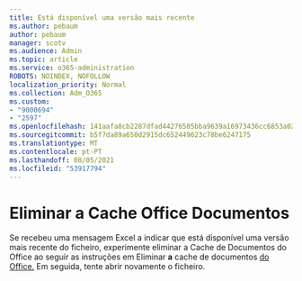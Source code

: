 ```yaml
---
title: Está disponível uma versão mais recente
ms.author: pebaum
author: pebaum
manager: scotv
ms.audience: Admin
ms.topic: article
ms.service: o365-administration
ROBOTS: NOINDEX, NOFOLLOW
localization_priority: Normal
ms.collection: Adm_O365
ms.custom:
- "9000694"
- "2597"
ms.openlocfilehash: 141aafa8cb2287dfad44276505bba9639a16973436cc6853a026f9cc5ee44863
ms.sourcegitcommit: b5f7da89a650d2915dc652449623c78be6247175
ms.translationtype: MT
ms.contentlocale: pt-PT
ms.lasthandoff: 08/05/2021
ms.locfileid: "53917794"
---
```

# <a name="delete-the-office-document-cache"></a>Eliminar a Cache Office Documentos

Se recebeu uma mensagem Excel a indicar que está disponível uma versão mais recente do ficheiro, experimente eliminar a Cache de Documentos do Office ao seguir as instruções em Eliminar **a** cache de documentos [do Office.](https://support.office.com/article/b1d3765e-d71b-4bb8-99ca-acd22c42995d) Em seguida, tente abrir novamente o ficheiro.
